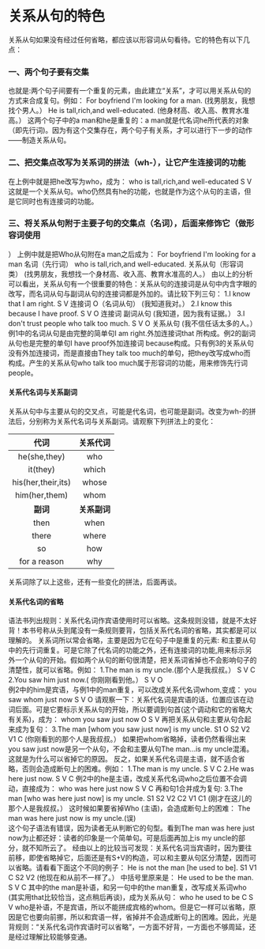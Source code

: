 # 关系从句的特色

关系从句如果没有经过任何省略，都应该以形容词从句看待。它的特色有以下几点：

### 一、两个句子要有交集


也就是:两个句子间要有一个重复的元素，由此建立“关系”，才可以用关系从句的方式来合成复句。例如：
For boyfriend I'm looking for a man.
(找男朋友，我想找个男人。）
He is tall,rich,and well-educated.
(他身材高、收入高、教育水准高。）
这两个句子中的a man和he是重复的：a man就是代名词he所代表的对象（即先行词)。因为有这个交集存在，两个句子有关系，才可以进行下一步的动作——制造关系从句。

### 二、把交集点改写为关系词的拼法（wh-），让它产生连接词的功能


在上例中就是把he改写为who，成为：
who is tall,rich,and well-educated
S V
这就是一个关系从句。who仍然具有he的功能，也就是作为这个从句的主语，但是它同时也有连接词的功能。

### 三、将关系从句附于主要子句的交集点（名词），后面来修饰它（做形容词使用

）
上例中就是把Who从句附在a man之后成为：
For boyfriend I'm looking for a man
名词（先行词）
who is tall,rich,and well-educated.
关系从句（形容词类）
(找男朋友，我想找一个身材高、收入高、教育水准高的人。）
由以上的分析可以看出，关系从句有一个很重要的特色：关系从句的连接词是从句中内含字眼的改写，而名词从句与副词从句的连接词都是外加的。请比较下列三句：
1.I know that I am right.
S V 连接词 O（名词从句）
(我知道我对。）
2.I know this because I have proof.
S V O 连接词 副词从句
(我知道，因为我有证据。）
3.I don't trust people who talk too much.
S V O 关系从句
(我不信任话太多的人。）
例1中的名词从句是由完整的简单句I am right.外加连接词that 所构成。例2的副词从句也是完整的单句I have proof外加连接词 because构成。只有例3的关系从句没有外加连接词，而是直接由They talk too much的单句，把they改写成who而构成。产生的关系从句who talk too much属于形容词的功能，用来修饰先行词people。

#### 关系代名词与关系副词


关系从句中与主要从句的交叉点，可能是代名词，也可能是副词。改变为wh-的拼法后，分别称为关系代名词与关系副词。请观察下列拼法上的变化：  

| 代词  |关系代词   |
|:-:|:-:|
| he(she,they)  |who   |
|it(they)   |which   |
|his(her,their,its)   |whose   |
|him(her,them)   |whom   |
|<b>副词</b>   |<b>关系副词</b>   |
|then   |when   |
|there   |where   |
|so   |how   |
|for a reason   |why   |  

关系词除了以上这些，还有一些变化的拼法，后面再谈。

#### 关系代名词的省略


语法书列出规则：关系代名词作宾语使用时可以省略。这条规则没错，就是不太好背！本书号称从头到尾没有一条规则要背，包括关系代名词的省略，其实都是可以理解的。
关系词所以常会省略，主要是因为它在句子中是重复的元素: 和主要从句中的先行词重复。可是它除了代名词的功能之外，还有连接词的功能,用来标示另外一个从句的开始。假如两个从句的断句很清楚，把关系词省掉也不会影响句子的清楚性，就可以省略。例如：
1.The man is my uncle.(那个人是我叔叔。）
S V C
2.You saw him just now.( 你刚刚看到他。）
S V O  
例2中的him是宾语，与例1中的man重复，可以改成关系代名词whom,变成：
you saw whom just now
S V O
请观察一下：关系代名词是宾语的话，位置应该在动词后面。可是它要标示关系从句的开始，所以要调到句首(这个调动和它的省略大有关系)，成为：
whom you saw just now
O S V
再把关系从句和主要从句合起来成为复句：
3.The man [whom you saw just now] is my uncle.
S1 O S2 V2 V1 C
(你刚看到的那个人是我叔叔。）
如果把whom省略掉，读者仍然看得出来you saw just now是另一个从句，不会和主要从句The man...is my uncle混淆。这就是为什么可以省掉它的原因。
反之，如果关系代名词是主语，就不适合省略，否则会造成断句上的困难。例如：
1.The man is my uncle.
S V C
2.He was here just now.
S V C
例2中的he是主语，改成关系代名词who之后位置不会调动，直接成为：
who was here just now
S V C
再和句1合并成为复句:
3.The man [who was here just now] is my uncle.
S1 S2 V2 C2 V1 C1
(刚才在这儿的那个人是我叔叔。）
这时候如果要省掉Who (主语)，会造成断句上的困难：
The man was here just now is my uncle.(误)  
这个句子语法有错误，因为读者无从判断它的句型。看到The man was here just now为止都还好：读者的印象是一个简单句。可是后面再加上is my uncle的部分，就不知所云了。
经由以上的比较当可发现：关系代名词当宾语时，因为要往前移，即使省略掉它，后面还是有S+V的构造，可以和主要从句区分清楚，因而可以省略。请看看下面这个不同的例子：
He is not the man [he used to be].
S1 V1 C S2 V2
(他现在和从前不一样了。）
中括号里原来是：
He used to be the man.
S V C
其中的the man是补语，和另一句中的the man重复，改写成关系词who (其实用that比较恰当，这点稍后再谈)，成为关系从句：
who he used to be
C S V
who是补语，不是宾语，所以不能拼成宾格的whom。但是它一样可以省略，原因是它也要向前挪，所以和宾语一样，省掉并不会造成断句上的困难。因此，光是背规则：“关系代名词作宾语时可以省略”，一方面不好背，一方面也不够周延，还是经过理解比较能够变通。